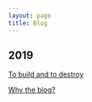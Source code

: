 ```yaml
---
layout: page
title: Blog
---
```


## 2019

[To build and to destroy](http://terlamonte.pt/2019/07/01/second-post.html)

[Why the blog?](https://terlamonte.pt/2019/06/23/first-post.html)
